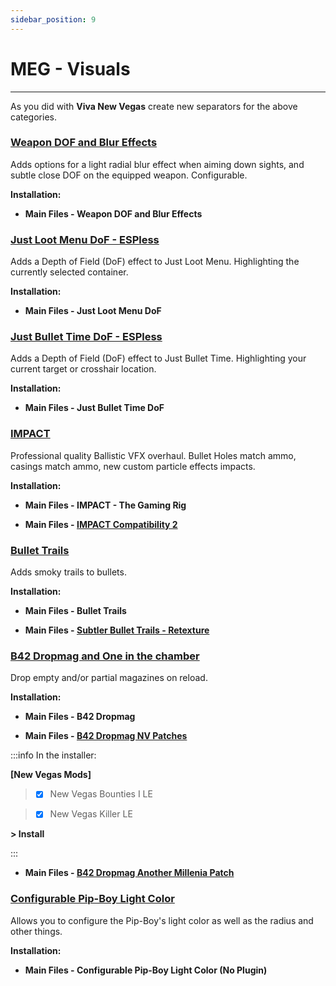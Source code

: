```yaml
---
sidebar_position: 9
---
```


# MEG - Visuals

---

As you did with **Viva New Vegas** create new separators for the above categories.

### [Weapon DOF and Blur Effects](https://www.nexusmods.com/newvegas/mods/76064)

Adds options for a light radial blur effect when aiming down sights, and subtle close DOF on the equipped weapon. Configurable. 

**Installation:**

- **Main Files - Weapon DOF and Blur Effects**


### [Just Loot Menu DoF - ESPless](https://www.nexusmods.com/newvegas/mods/84691)

Adds a Depth of Field (DoF) effect to Just Loot Menu. Highlighting the currently selected container.

**Installation:**

- **Main Files - Just Loot Menu DoF**


### [Just Bullet Time DoF - ESPless](https://www.nexusmods.com/newvegas/mods/84691)

Adds a Depth of Field (DoF) effect to Just Bullet Time. Highlighting your current target or crosshair location. 

**Installation:**

- **Main Files - Just Bullet Time DoF**


### [IMPACT](https://www.nexusmods.com/newvegas/mods/57113)

Professional quality Ballistic VFX overhaul. Bullet Holes match ammo, casings match ammo, new custom particle effects impacts.

**Installation:**

- **Main Files - IMPACT - The Gaming Rig**

- **Main Files - [IMPACT Compatibility 2](https://www.nexusmods.com/newvegas/mods/62050?tab=files)**


### [Bullet Trails](https://www.nexusmods.com/newvegas/mods/75122)

Adds smoky trails to bullets.

**Installation:**

- **Main Files - Bullet Trails**

- **Main Files - [Subtler Bullet Trails - Retexture ](https://www.nexusmods.com/newvegas/mods/82380?tab=files)**


### [B42 Dropmag and One in the chamber](https://www.nexusmods.com/newvegas/mods/75461)

Drop empty and/or partial magazines on reload.

**Installation:**

- **Main Files - B42 Dropmag**

- **Main Files - [B42 Dropmag NV Patches](https://www.nexusmods.com/newvegas/mods/79039?tab=files)**

:::info In the installer:

**[New Vegas Mods]**

> - [x] New Vegas Bounties I LE

> - [x] New Vegas Killer LE

**> Install**

:::

- **Main Files - [B42 Dropmag Another Millenia Patch](https://www.nexusmods.com/newvegas/mods/79678?tab=files)**


### [Configurable Pip-Boy Light Color](https://www.nexusmods.com/newvegas/mods/73792)

Allows you to configure the Pip-Boy's light color as well as the radius and other things.

**Installation:**

- **Main Files - Configurable Pip-Boy Light Color (No Plugin)**
